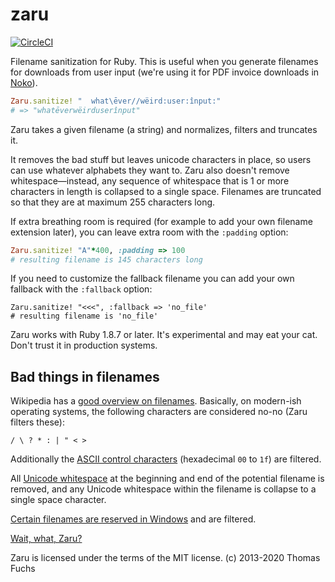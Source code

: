 zaru
====

[![CircleCI](https://circleci.com/gh/madrobby/zaru.svg?style=svg)](https://circleci.com/gh/madrobby/zaru)

Filename sanitization for Ruby. This is useful when you generate filenames for downloads from user input (we're using it for PDF invoice downloads in [Noko](https://nokotime.com)).

```ruby
Zaru.sanitize! "  what\ēver//wëird:user:înput:"
# => "whatēverwëirduserînput"
```

Zaru takes a given filename (a string) and normalizes, filters and truncates it.

It removes the bad stuff but leaves unicode characters in place, so users can use whatever alphabets they want to. Zaru also doesn't remove whitespace—instead, any sequence of whitespace that is 1 or more characters in length is collapsed to a single space. Filenames are truncated so that they are at maximum 255 characters long.

If extra breathing room is required (for example to add your own filename extension later),
you can leave extra room with the `:padding` option:

```ruby
Zaru.sanitize! "A"*400, :padding => 100
# resulting filename is 145 characters long
```

If you need to customize the fallback filename you can add your own fallback
with the `:fallback` option:

```
Zaru.sanitize! "<<<", :fallback => 'no_file'
# resulting filename is 'no_file'
```

Zaru works with Ruby 1.8.7 or later. It's experimental and may eat your cat. Don't trust it in production systems.

Bad things in filenames
-----------------------

Wikipedia has a [good overview on filenames](http://en.wikipedia.org/wiki/Filename). Basically, on modern-ish operating systems, the following characters  are considered no-no (Zaru filters these):

```
/ \ ? * : | " < >
```

Additionally the [ASCII control characters](http://en.wikipedia.org/wiki/ASCII#ASCII_control_characters) (hexadecimal `00` to `1f`) are filtered.

All [Unicode whitespace](http://en.wikipedia.org/wiki/Whitespace_character#Unicode) at the beginning and end of the potential filename is removed, and any Unicode whitespace within the filename is collapse to a single space character.

[Certain filenames are reserved in Windows](http://msdn.microsoft.com/en-us/library/windows/desktop/aa365247%28v=vs.85%29.aspx) and are filtered.

[Wait, what, Zaru?](http://en.wikipedia.org/wiki/Zaru)

Zaru is licensed under the terms of the MIT license. 
(c) 2013-2020 Thomas Fuchs
